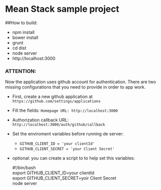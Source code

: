 Mean Stack sample project
==================
##How to build:

* npm install
* bower install
* grunt
* cd dist
* node server
* http://localhost:3000

### ATTENTION: 

Now the application uses github account for authentication.
There are two missing configurations that you need to provide 
in order to app work.

* First, create a new github application at `https://github.com/settings/applications`

* Fill the fields: `Homepage URL: http://localhost:3000`

* Authorization callback URL: `http://localhost:3000/auth/github/callback`

* Set the enviroment variables before running de server:     
    * `GITHUB_CLIENT_ID = 'your clientId'`
    * `GITHUB_CLIENT_SECRET = 'your Client Secret'`

* optional: you can create a script to to help set this variables:

    #!/bin/bash  
    export GITHUB_CLIENT_ID=your clientId  
    export GITHUB_CLIENT_SECRET=yoir Client Secret  
    node server